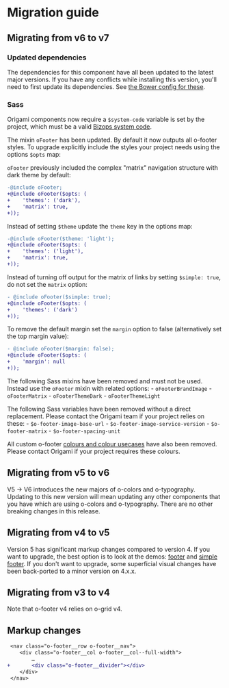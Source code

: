 # Migration guide

## Migrating from v6 to v7

### Updated dependencies

The dependencies for this component have all been updated to the latest major versions.
If you have any conflicts while installing this version, you'll need to first update
its dependencies. See [the Bower config for these](./bower.json).

### Sass

Origami components now require a `$system-code` variable is set by the project, which must be a valid [Bizops system code](https://biz-ops.in.ft.com/list/Systems).

The mixin `oFooter` has been updated. By default it now outputs all o-footer styles. To upgrade explicitly include the styles your project needs using the options `$opts` map:

`oFooter` previously included the complex "matrix" navigation structure with dark theme by default:
```diff
-@include oFooter;
+@include oFooter($opts: (
+    'themes': ('dark'),
+    'matrix': true,
+));
```

Instead of setting `$theme` update the `theme` key in the options map:
```diff
-@include oFooter($theme: 'light');
+@include oFooter($opts: (
+    'themes': ('light'),
+    'matrix': true,
+));
```

Instead of turning off output for the matrix of links by setting `$simple: true`, do not set the `matrix` option:
```diff
- @include oFooter($simple: true);
+@include oFooter($opts: (
+    'themes': ('dark')
+));
```

To remove the default margin set the `margin` option to false (alternatively set the top margin value):
```diff
- @include oFooter($margin: false);
+@include oFooter($opts: (
+    'margin': null
+));
```

The following Sass mixins have been removed and must not be used. Instead use the `oFooter` mixin with related options:
    - `oFooterBrandImage`
    - `oFooterMatrix`
    - `oFooterThemeDark`
    - `oFooterThemeLight`

The following Sass variables have been removed without a direct replacement. Please contact the Origami team if your project relies on these:
    - `$o-footer-image-base-url`
    - `$o-footer-image-service-version`
    - `$o-footer-matrix`
    - `$o-footer-spacing-unit`

All custom o-footer [colours and colour usecases](https://github.com/Financial-Times/o-footer/blob/v6.1.4/src/scss/_colors.scss) have also been removed. Please contact Origami if your project requires these colours.

## Migrating from v5 to v6

V5 -> V6 introduces the new majors of o-colors and o-typography. Updating to this new version will mean updating any other components that you have which are using o-colors and o-typography. There are no other breaking changes in this release.

## Migrating from v4 to v5
Version 5 has significant markup changes compared to version 4. If you want to upgrade, the best option is to look at the demos: [footer](https://github.com/Financial-Times/o-footer/blob/master/demos/src/footer.mustache) and [simple footer](https://github.com/Financial-Times/o-footer/blob/master/demos/src/simple-footer.mustache).
If you don't want to upgrade, some superficial visual changes have been back-ported to a minor version on 4.x.x.


## Migrating from v3 to v4


Note that o-footer v4 relies on o-grid v4.

## Markup changes

```diff
 <nav class="o-footer__row o-footer__nav">
 	<div class="o-footer__col o-footer__col--full-width">
 		…
+ 		<div class="o-footer__divider"></div>
 	</div>
 </nav>
```
